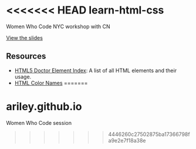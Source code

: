 <<<<<<< HEAD
learn-html-css
==============

Women Who Code NYC workshop with CN

[View the slides](https://docs.google.com/presentation/d/1OGsg86wsdLvcQeF-fD8VBQ8C6wBSZ6u5dWwHhmpZ670/edit?usp=sharing)

Resources
---------

* [HTML5 Doctor Element Index](http://html5doctor.com/element-index/): A list of all HTML elements and their usage.
* [HTML Color Names](http://www.w3schools.com/html/html_colornames.asp)
=======
# ariley.github.io
Women Who Code session
>>>>>>> 4446260c27502875ba17366798fa9e2e7f18a38e

